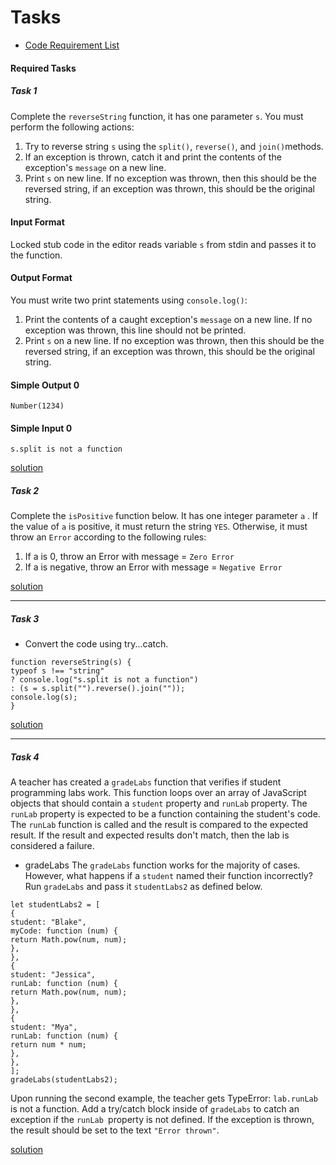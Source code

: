 # Tasks

- [Code Requirement List](https://docs.google.com/document/d/1ruDwdOAXNmJ1WVu5gevdJzh9nbjchpPxpOtAEBbqdrs/edit)

#### Required Tasks

##### Task 1

Complete the `reverseString` function, it has one parameter `s`. You must perform the following actions:

1. Try to reverse string `s` using the `split()`, `reverse()`, and `join()`methods.
2. If an exception is thrown, catch it and print the contents of the exception's `message` on a new line.
3. Print `s` on new line. If no exception was thrown, then this should be the reversed string, if an exception was thrown, this should be the original string.

#### Input Format

Locked stub code in the editor reads variable `s` from stdin and passes it to the function.

#### Output Format

You must write two print statements using `console.log()`:

1. Print the contents of a caught exception's `message` on a new line. If no exception was thrown, this line should not be printed.
2. Print `s` on a new line. If no exception was thrown, then this should be the reversed string, if an exception was thrown, this should be the original string.

#### Simple Output 0

```
Number(1234)

```

#### Simple Input 0

```
s.split is not a function

```

[solution](https://github.com/Gayane25/Lesson011-Errors-RegEx/blob/master/Errors/reversedString.js)

##### Task 2

Complete the `isPositive` function below. It has one integer parameter `a` . If the value of `a` is positive, it must return the string `YES`. Otherwise, it must throw an `Error` according to the following rules:

1. If a is 0, throw an Error with message = `Zero Error`
2. If a is negative, throw an Error with message = `Negative Error`

[solution](https://github.com/Gayane25/Lesson011-Errors-RegEx/blob/master/Errors/isPositive.js)

---

##### Task 3

- Convert the code using try...catch.

```
function reverseString(s) {
typeof s !== "string"
? console.log("s.split is not a function")
: (s = s.split("").reverse().join(""));
console.log(s);
}
```

[solution](https://github.com/Gayane25/Lesson011-Errors-RegEx/blob/master/Errors/reversedString.js)

---

##### Task 4

A teacher has created a `gradeLabs` function that verifies if student programming labs work. This function loops over an array of JavaScript objects that should contain a `student` property and `runLab` property. The `runLab` property is expected to be a function containing the student's code. The `runLab` function is called and the result is compared to the expected result. If the result and expected results don't match, then the lab is considered a failure.

- gradeLabs
  The `gradeLabs` function works for the majority of cases. However, what happens if a `student` named their function incorrectly? Run `gradeLabs` and pass it `studentLabs2` as defined below.

```
let studentLabs2 = [
{
student: "Blake",
myCode: function (num) {
return Math.pow(num, num);
},
},
{
student: "Jessica",
runLab: function (num) {
return Math.pow(num, num);
},
},
{
student: "Mya",
runLab: function (num) {
return num * num;
},
},
];
gradeLabs(studentLabs2);

```

Upon running the second example, the teacher gets TypeError: `lab.runLab` is not a function.
Add a try/catch block inside of `gradeLabs` to catch an exception if the `runLab `property is not defined.
If the exception is thrown, the result should be set to the text `"Error thrown"`.

[solution](https://github.com/Gayane25/Lesson011-Errors-RegEx/blob/master/Errors/gradeLabs.js)
